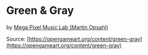 # Green & Gray

by [Mega Pixel Music Lab (Martin Opsahl)](https://opengameart.org/users/mega-pixel-music-lab)

Source: [https://opengameart.org/content/green-gray](https://opengameart.org/content/green-gray)

